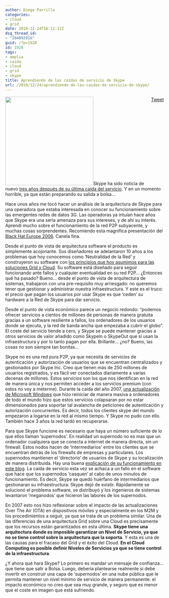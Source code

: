 ```yaml
---
author: Diego Parrilla
categories:
- cloud
- grid
date: 2010-12-24T16:12:11Z
dsq_thread_id:
- "204892916"
guid: /?p=1928
id: 1928
tags:
- amplia
- caida
- cloud
- grid
- skype
title: Aprendiendo de las caídas de servicio de Skype
url: /2010/12/24/aprendiendo-de-las-caidas-de-servicio-de-skype/
---
```


<div style="float: right; margin-left: 10px;">
  <a href="https://twitter.com/share" class="twitter-share-button" data-via="nubeblog" data-hashtags="amplia,caida,cloud,grid,skype" data-count="vertical" data-url="/2010/12/24/aprendiendo-de-las-caidas-de-servicio-de-skype/">Tweet</a>
</div>

[<img class="size-full wp-image-1930 alignright" title="skype" src="/wp-content/uploads/skype.jpg" alt="" width="280" height="280" srcset="/wp-content/uploads/skype.jpg 400w, /wp-content/uploads/skype-150x150.jpg 150w, /wp-content/uploads/skype-300x300.jpg 300w" sizes="(max-width: 280px) 100vw, 280px" />](/wp-content/uploads/skype.jpg)Skype ha sido noticia de nuevo [tres años después de su última caída del servicio](/2007/08/17/skype-outage-has-cost-more-than-11000-per-second-to-ebay/). Y en un momento horrible, ya que están preparando su salida a bolsa&#8230;

Hace unos años me tocó hacer un análisis de la arquitectura de Skype para una operadora que estaba interesada en conocer su funcionamiento sobre las emergentes redes de datos 3G. Las operadoras ya intuían hace años que Skype era una seria amenaza para sus intereses, y de ahí su interés. Aprendí mucho sobre el funcionamiento de la red P2P subyacente, y muchas cosas sorprendentes. Recomiendo esta magnífica presentación del [Black Hat Europe 2006](http://www.blackhat.com/presentations/bh-europe-06/bh-eu-06-biondi/bh-eu-06-biondi-up.pdf). Canela fina.

Desde el punto de vista de arquitectura software el producto es simplemente acojonante. Sus diseñadores se adelantaron 10 años a los problemas que hoy conocemos como &#8216;Neutralidad de la Red&#8217; y construyeron su software con [los principios que hoy asumimos para las soluciones Grid y Cloud](http://blogs.gartner.com/lydia_leong/2010/12/03/designing-to-fail/). Su software está diseñado para seguir funcionando ante fallos y cualquier eventualidad en su red P2P&#8230; ¿Entonces qué ha pasado? Bueno&#8230; desde el punto de vista de arquitectura de sistemas, trabajaron con una pre-requisito muy arriesgado: no queremos tener que gestionar y administrar nuestra infraestructura. Y este es el truco: el precio que pagan los usuarios por usar Skype es que &#8216;ceden&#8217; su hardware a la Red de Skype para dar servicio.

Desde el punto de vista económico parece un negocio redondo: &#8220;podemos ofrecer servicios a cientos de millones de personas de manera gratuita gracias a un software resiliente a fallos, los ordenadores de los usuarios donde se ejecuta, y la red de banda ancha que empezaba a cubrir el globo&#8221;. El coste del servicio tiende a cero, y Skype se puede mantener gracias a otros servicios de valor añadido como SkypeIn o SkypeOut que sí usan la infraestructura y por lo tanto pagan por ella. Brillante&#8230; ¿no? Bueno, las cosas no son siempre tan bonitas&#8230;

Skype no es una red pura P2P, ya que necesita de servicios de autenticación y autorización de usuarios que se encuentran centralizados y gestionados por Skype Inc. Creo que tienen más de 250 millones de usuarios registrados, y es fácil ver conectados diariamente a varias decenas de millones. Estos servicios son los que nos identifican en la red de manera única y nos permiten acceder a los servicios premium (con estos no voy a meterme). Durante la caída del año 2007, [una actualización de Microsoft Windows](http://techcrunch.com/2007/08/20/windows-users-caused-skype-outage/) que hizo reiniciar de manera masiva a ordenadores de todo el mundo hizo que estos servicios colapsaran por no estar dimensionados para soportar tal avalancha de peticiones de autenticación y autorización concurrentes. Es decir, todos los clientes skype del mundo empezaron a logarse en la red al mismo tiempo. Y Skype no pudo con ello. También hace 3 años la red tardó en recuperarse.

Para que Skype funcione es necesario que haya un número suficiente de lo que ellos llaman &#8216;supernodos&#8217;. En realidad un supernodo no es mas que un ordenador cualquiera que se conecta a internet de manera directa, sin un firewall. Estos nodos hacen de &#8216;intermediarios&#8217; entre los clientes que se encuentran detrás de los firewalls de empresas y particulares. Los supernodos mantienen el &#8216;directorio&#8217; de usuarios de Skype y su localización de manera distribuida. Hay una buena [explicación de su funcionamiento en este blog](http://www.disruptivetelephony.com/2010/12/understanding-todays-skype-outage-explaining-supernodes.html). La caída de servicio esta vez se achaca a un fallo en el software que hace que los supernodos &#8216;casquen&#8217; al cabo de unos minutos de funcionamiento. Es decir, Skype se quedó huérfano de intermediarios que gestionaran su infraestructura: Skype dejó de existir. Rápidamente se solucionó el problema software, se distribuyó y los ingenieros de sistemas levantaron &#8216;meganodos&#8217; que hicieron las labores de los supernodos.

En 2007 esto nos hizo reflexionar sobre el impacto de las actualizaciones Over The Air (OTA) en dispositivos móviles y especialmente en los M2M y los procedimientos a seguir, ya que se trata de un problema similar. Una de las diferencias de una arquitectura Grid sobre una Cloud es precisamente que los recursos están garantizados en esta última. **Skype tiene una arquitectura donde es imposible garantizar un Nivel de Servicio, ya que no se tiene control sobre la arquitectura que la soporta**. Y esta es una de las causas para el fracaso del Grid y el éxito del Cloud. **En el Cloud Computing es posible definir Niveles de Servicios ya que se tiene control de la infraestructura**.

¿Y ahora qué hará Skype? Lo primero es mandar un mensaje de confianza&#8230; que tiene que salir a Bolsa. Luego, debería plantearse realmente si debe invertir en construir una capa de &#8216;supernodos&#8217; en una nube pública que le permita mantener un nivel mínimo de servicio de manera permanente: el impacto económico no creo que sea muy grande, y seguro que es menor que el coste en imagen que está sufriendo.
